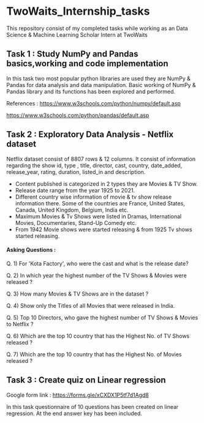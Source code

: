 # TwoWaits_Internship_tasks
This repository consist of my completed tasks while working as an Data Science & Machine Learning Scholar Intern at TwoWaits

## Task 1 : Study NumPy and Pandas basics,working and code implementation

In this task two most popular python libraries are used they are NumPy & Pandas for data analysis and data manipulation.
Basic working of NumPy & Pandas library and its functions has been explored and performed.

References : https://www.w3schools.com/python/numpy/default.asp

https://www.w3schools.com/python/pandas/default.asp 

## Task 2 : Exploratory Data Analysis - Netflix dataset
Netflix dataset consist of 8807 rows & 12 columns. It consist of
information regarding the show id, type , title, director, cast, country, date_added,
release_year, rating, duration, listed_in and description.

* Content published is categorized in 2 types they are Movies & TV Show.
* Release date range from the year 1925 to 2021.
* Different country wise information of movie & tv show release information there. Some of the countries are France, United States, Canada, United Kingdom, Belgium, India etc.
* Maximum Movies & Tv Shows were listed in Dramas, International Movies, Documentaries, Stand-Up Comedy etc.
* From 1942 Movie shows were started releasing & from 1925 Tv shows started releasing.

#### Asking Questions :
Q. 1) For 'Kota Factory', who were the cast and what is the release date?

Q. 2) In which year the highest number of the TV Shows & Movies were released ?

Q. 3) How many Movies & TV Shows are in the dataset ?

Q. 4) Show only the Titles of all Movies that were released in India.

Q. 5) Top 10 Directors, who gave the highest number of TV Shows & Movies to Netflix ?

Q. 6) Which are the top 10 country that has the Highest No. of TV Shows released ?

Q. 7) Which are the top 10 country that has the Highest No. of Movies released ?



## Task 3 : Create quiz on Linear regression

Google form link : https://forms.gle/xCXDX1P5tf7d1Agd8 

In this task questionnaire of 10 questions has been created on linear regression.
At the end answer key has been included.
